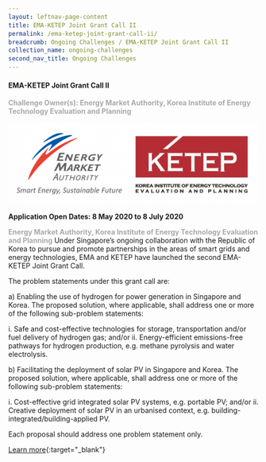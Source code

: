 ```yaml
---
layout: leftnav-page-content
title: EMA-KETEP Joint Grant Call II
permalink: /ema-ketep-joint-grant-call-ii/
breadcrumb: Ongoing Challenges / EMA-KETEP Joint Grant Call II
collection_name: ongoing-challenges
second_nav_title: Ongoing Challenges
---
```


#### EMA-KETEP Joint Grant Call II

<font color="#a9a9a9"><b>Challenge Owner(s): Energy Market Authority, Korea Institute of Energy Technology Evaluation and Planning</b></font>

![1](/images/ongoing-challenges/EMA-Ketep.png)


**Application Open Dates: 8 May 2020 to 8 July 2020**<br>

<font color=" #a9a9a9"><b>Energy Market Authority, Korea Institute of Energy Technology Evaluation and Planning</b></font>
Under Singapore’s ongoing collaboration with the Republic of Korea to pursue and promote partnerships in the areas of smart grids and energy technologies, EMA and KETEP have launched the second EMA-KETEP Joint Grant Call. 

The problem statements under this grant call are: 

a)	Enabling the use of hydrogen for power generation in Singapore and Korea. The proposed solution, where applicable, shall address one or more of the following sub-problem statements:

i.	Safe and cost-effective technologies for storage, transportation and/or fuel delivery of hydrogen gas; and/or
ii.	Energy-efficient emissions-free pathways for hydrogen production, e.g. methane pyrolysis and water electrolysis.

b)	Facilitating the deployment of solar PV in Singapore and Korea. The proposed solution, where applicable, shall address one or more of the following sub-problem statements:

i.	Cost-effective grid integrated solar PV systems, e.g. portable PV; and/or
ii.	Creative deployment of solar PV in an urbanised context, e.g. building-integrated/building-applied PV. 

Each proposal should address one problem statement only.


[Learn more](https://researchgrant.gov.sg/Pages/GrantCallDetail.aspx?AXID=EMA-EP008&CompanyCode=nrf){:target="_blank"}
